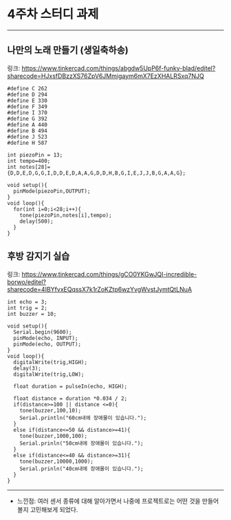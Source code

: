 # 4주차 스터디 과제
------------------------------

## 나만의 노래 만들기 (생일축하송)
링크: https://www.tinkercad.com/things/abgdw5UpP6f-funky-blad/editel?sharecode=HJxsfDBzzXS76ZpV6JMmigaym6mX7EzXHALRSxq7NJQ
````````
#define C 262
#define D 294
#define E 330
#define F 349
#define I 370
#define G 392
#define A 440
#define B 494
#define J 523
#define H 587

int piezoPin = 13;
int tempo=400;
int notes[28]={D,D,E,D,G,G,I,D,D,E,D,A,A,G,D,D,H,B,G,I,E,J,J,B,G,A,A,G};

void setup(){
  pinMode(piezoPin,OUTPUT);
}
void loop(){
  for(int i=0;i<28;i++){
    tone(piezoPin,notes[i],tempo);
    delay(500);
  }
}
````````

## 후방 감지기 실습
링크: https://www.tinkercad.com/things/gCO0YKGwJQI-incredible-borwo/editel?sharecode=4IBYfvxEQqssX7k1rZoKZtp6wzYvgWvstJymtQtLNuA
````````
int echo = 3;
int trig = 2;
int buzzer = 10;

void setup(){
  Serial.begin(9600);
  pinMode(echo, INPUT);
  pinMode(echo, OUTPUT);
}
void loop(){
  digitalWrite(trig,HIGH);
  delay(3);
  digitalWrite(trig,LOW);
  
  float duration = pulseIn(echo, HIGH);
  
  float distance = duration *0.034 / 2;
  if(distance>=100 || distance <=0){
    tone(buzzer,100,10);
    Serial.println("60cm내에 장애물이 있습니다.");
  }
  else if(distance<=50 && distance>=41){
    tone(buzzer,1000,100);
    Serial.prinln("50cm내에 장애물이 있습니다.");
  }
  else if(distance<=40 && distance>=31){
    tone(buzzer,10000,1000);
    Serial.prinln("40cm내에 장애물이 있습니다.");
  }
}
````````

--------------------------------
+ 느낀점: 여러 센서 종류에 대해 알아가면서 나중에 프로젝트로는 어떤 것을 만들어볼지 고민해보게 되었다.
